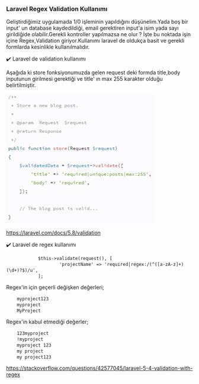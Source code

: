 ### Laravel Regex Validation Kullanımı

Geliştirdiğimiz uygulamada 1/0 işleminin yapıldığını düşünelim.Yada boş bir input' un database kaydedildiği, email gerektiren input'a isim yada sayı girildiğide olabilir.Gerekli kontroller yapılmazsa ne olur ? İşte bu noktada işin içine Regex,Validation giriyor.Kullanımı laravel de oldukça basit ve gerekli formlarda kesinlikle kullanılmalıdır.

✔️ Laravel de validation kullanımı

Aşağıda ki store fonksiyonumuzda gelen request deki formda title,body inputunun girilmesi gerektiği ve title' ın max 255 karakter olduğu belirtilmiştir.

<img src="./images/validation.png" width="400" height="350"/>

https://laravel.com/docs/5.8/validation

✔️ Laravel de regex kullanımı

                $this->validate(request(), [
                        'projectName' => 'required|regex:/(^([a-zA-z]+)(\d+)?$)/u',
                ];

Regex'in için geçerli değişken değerleri;

        myproject123
        myproject
        MyProject

Regex'in kabul etmediği değerler;

        123myproject
        !myproject
        myproject 123
        my project
        my project123

https://stackoverflow.com/questions/42577045/laravel-5-4-validation-with-regex
